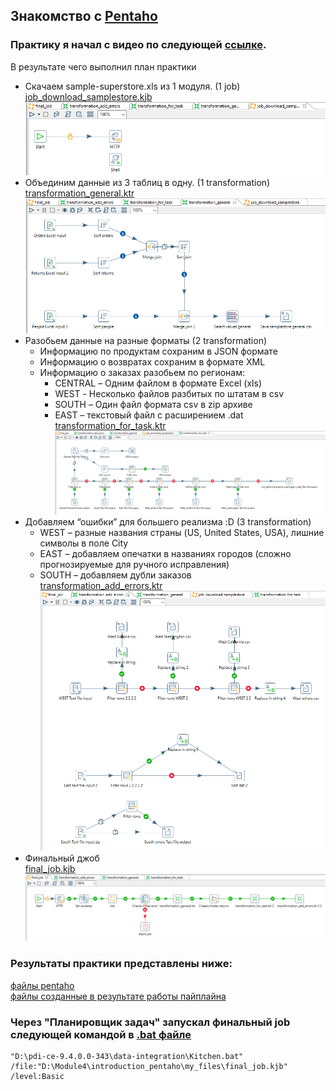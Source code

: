 ## Знакомство с [Pentaho](https://www.hitachivantara.com/en-us/products/pentaho-plus-platform/data-integration-analytics/pentaho-community-edition.html)

### Практику я начал с видео по следующей [ссылке](https://www.youtube.com/watch?v=K3X9wIC0jO8).  
В результате чего выполнил план практики

- Скачаем sample-superstore.xls из 1 модуля. (1 job)  
[job_download_samplestore.kjb](sources%2Fintroduction_pentaho%2Fmy_files%2Fjob_download_samplestore.kjb)  
![job_download_samplestore.png](sources%2Fjpg%2Fjob_download_samplestore.png)
- Объединим данные из 3 таблиц в одну. (1 transformation)  
  [transformation_general.ktr](sources%2Fintroduction_pentaho%2Fmy_files%2Ftransformation_general.ktr)  
  ![transformation_general.png](sources%2Fjpg%2Ftransformation_general.png)
- Разобьем данные на разные форматы   (2 transformation)
  - Информацию по продуктам сохраним в JSON формате
  - Информацию о возвратах сохраним в формате XML
  - Информацию о заказах разобьем по регионам:
    - CENTRAL – Одним файлом в формате Excel (xls)
    - WEST -  Несколько  файлов разбитых по штатам в csv
    - SOUTH – Один файл формата csv в zip архиве
    - EAST – текстовый файл с расширением .dat  
[transformation_for_task.ktr](sources%2Fintroduction_pentaho%2Fmy_files%2Ftransformation_for_task.ktr)  
![transformation_for_task.png](sources%2Fjpg%2Ftransformation_for_task.png)  
- Добавляем “ошибки” для большего реализма :D (3 transformation)
    - WEST – разные названия страны (US, United States, USA), лишние символы в поле City
    - EAST – добавляем опечатки в названиях городов (сложно прогнозируемые для ручного исправления)
    - SOUTH – добавляем дубли заказов  
[transformation_add_errors.ktr](sources%2Fintroduction_pentaho%2Fmy_files%2Ftransformation_add_errors.ktr)  
![transformation_add_errors.png](sources%2Fjpg%2Ftransformation_add_errors.png)
- Финальный джоб  
[final_job.kjb](sources%2Fintroduction_pentaho%2Fmy_files%2Ffinal_job.kjb)  
![final_job.png](sources%2Fjpg%2Ffinal_job.png)
### Результаты практики представлены ниже:
[файлы pentaho]([my_files](sources%2Fintroduction_pentaho%2Fmy_files))    
[файлы созданные в результате работы пайплайна]([temp](sources%2Ftemp))

### Через "Планировщик задач" запускал финальный job следующей командой в [.bat файле]([sheduling_job.bat](sources%2Fintroduction_pentaho%2Fmy_files%2Fsheduling_job.bat))  

    "D:\pdi-ce-9.4.0.0-343\data-integration\Kitchen.bat" /file:"D:\Module4\introduction_pentaho\my_files\final_job.kjb" /level:Basic